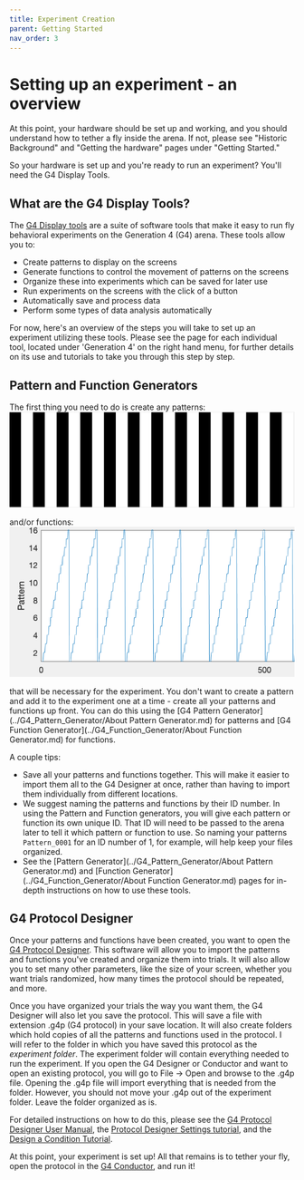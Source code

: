 ```yaml
---
title: Experiment Creation
parent: Getting Started
nav_order: 3
---
```


# Setting up an experiment - an overview

At this point, your hardware should be set up and working, and you should understand how to tether a fly inside the arena. If not, please see "Historic Background" and "Getting the hardware" pages under "Getting Started." 

So your hardware is set up and you're ready to run an experiment? You'll need the G4 Display Tools.

## What are the G4 Display Tools? 

The [G4 Display tools](../../#Display-Tools) are a suite of software tools that make it easy to run fly behavioral experiments on the Generation 4 (G4) arena. These tools allow you to: 

- Create patterns to display on the screens
- Generate functions to control the movement of patterns on the screens
- Organize these into experiments which can be saved for later use
- Run experiments on the screens with the click of a button
- Automatically save and process data
- Perform some types of data analysis automatically

For now, here's an overview of the steps you will take to set up an experiment utilizing these tools. Please see the page for each individual tool, located under 'Generation 4' on the right hand menu, for further details on its use and tutorials to take you through this step by step. 

## Pattern and Function Generators

The first thing you need to do is create any patterns:
![pattern](assets/Pattern.png)

and/or functions:
![function](assets/function.png)

that will be necessary for the experiment. You don't want to create a pattern and add it to the experiment one at a time - create all your patterns and functions up front. You can do this using the [G4 Pattern Generator](../G4_Pattern_Generator/About Pattern Generator.md) for patterns and [G4 Function Generator](../G4_Function_Generator/About Function Generator.md) for functions.

A couple tips:

- Save all your patterns and functions together. This will make it easier to import them all to the G4 Designer at once, rather than having to import them individually from different locations. 
- We suggest naming the patterns and functions by their ID number. In using the Pattern and Function generators, you will give each pattern or function its own unique ID. That ID will need to be passed to the arena later to tell it which pattern or function to use. So naming your patterns `Pattern_0001` for an ID number of 1, for example, will help keep your files organized.
- See the [Pattern Generator](../G4_Pattern_Generator/About Pattern Generator.md) and [Function Generator](../G4_Function_Generator/About Function Generator.md) pages for in-depth instructions on how to use these tools.

## G4 Protocol Designer

Once your patterns and functions have been created, you want to open the [G4 Protocol Designer](G4_Designer_Manual.md). This software will allow you to import the patterns and functions you've created and organize them into trials. It will also allow you to set many other parameters, like the size of your screen, whether you want trials randomized, how many times the protocol should be repeated, and more. 

Once you have organized your trials the way you want them, the G4 Designer will also let you save the protocol. This will save a file with extension .g4p (G4 protocol) in your save location. It will also create folders which hold copies of all the patterns and functions used in the protocol. I will refer to the folder in which you have saved this protocol as the *experiment folder*. The experiment folder will contain everything needed to run the experiment. If you open the G4 Designer or Conductor and want to open an existing protocol, you will go to File -> Open and browse to the .g4p file. Opening the .g4p file will import everything that is needed from the folder. However, you should not move your .g4p out of the experiment folder. Leave the folder organized as is.

For detailed instructions on how to do this, please see the [G4 Protocol Designer User Manual](G4_Designer_Manual.md), the [Protocol Designer Settings tutorial](settings_tutorial.md), and the [Design a Condition Tutorial](condition_tutorial.md).

At this point, your experiment is set up! All that remains is to tether your fly, open the protocol in the [G4 Conductor](G4_Conductor_Manual.md), and run it!

